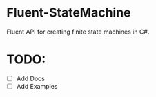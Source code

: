 # Fluent-StateMachine
Fluent API for creating finite state machines in C#.

# TODO:
- [ ] Add Docs
- [ ] Add Examples
